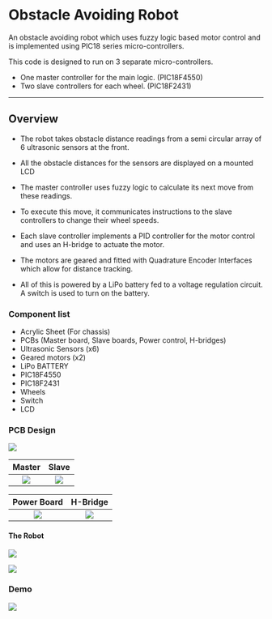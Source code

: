 # Obstacle Avoiding Robot

An obstacle avoiding robot which uses fuzzy logic based motor control and is implemented using PIC18 series micro-controllers.

This code is designed to run on 3 separate micro-controllers.
- One master controller for the main logic. (PIC18F4550)
- Two slave controllers for each wheel. (PIC18F2431)

***

## Overview

- The robot takes obstacle distance readings from a semi circular array of 6 ultrasonic sensors at the front.

- All the obstacle distances for the sensors are displayed on a mounted LCD

- The master controller uses fuzzy logic to calculate its next move from these readings.

- To execute this move, it communicates instructions to the slave controllers to change their wheel speeds.

- Each slave controller implements a PID controller for the motor control and uses an H-bridge to actuate the motor.

- The motors are geared and fitted with Quadrature Encoder Interfaces which allow for distance tracking.

- All of this is powered by a LiPo battery fed to a voltage regulation circuit. A switch is used to turn on the battery.


### Component list

- Acrylic Sheet (For chassis)
- PCBs (Master board, Slave boards, Power control, H-bridges)
- Ultrasonic Sensors (x6)
- Geared motors (x2)
- LiPo BATTERY
- PIC18F4550
- PIC18F2431
- Wheels
- Switch
- LCD

### PCB Design

![](https://i.imgur.com/3kPLMld.jpg)

Master             |            Slave
:-------------------------:|:-------------------------:
![](https://i.imgur.com/Nf30w2t.jpg)  |  ![](https://i.imgur.com/AUDoV4S.jpg)

Power Board             |            H-Bridge
:-------------------------:|:-------------------------:
![](https://i.imgur.com/WxHnqP2.jpg)  |  ![](https://i.imgur.com/Qc3Aui1.jpg)


#### The Robot

![](https://i.imgur.com/foDMsC8.jpg)

![](https://i.imgur.com/WlZThRP.jpg)

### Demo

![](https://i.imgur.com/f6g8SEU.gif)